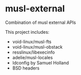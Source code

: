 # musl-external
Combination of musl external APIs 

This project includes:
- void-linux/musl-fts
- void-linux/musl-obstack
- resslinux/libexecinfo 
- adelie/musl-locales
- ldconfig by Samuel Holland  
- BSD headers  
